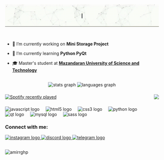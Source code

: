 <p align="center">
  <img src="https://github.com/AmirRghp/AmirRghp/blob/main/video_2024-11-22_22-23-58.gif" alt="Hi, I'm Amirreza Gholipour 👋 I'm an 🚀 Iranian developer 🚀">
</p>

<br/>

- 🔭 I’m currently working on **Mini Storage Project**

- 🌱 I’m currently learning **Python PyQt**

- 🎓 Master's student at <a href="https://www.ustmb.ac.ir/En/Index" target="_blank">**Mazandaran University of Science and Technology**<a/>

<br/>

<div align="center">
  <img src="" height="150" alt="stats graph"  />
  <img src="https://github-readme-stats.vercel.app/api/top-langs?username=AmirRghp&locale=en&hide_title=false&layout=compact&card_width=320&langs_count=5&theme=dracula&hide_border=false" height="150" alt="languages graph"  />
</div>


###

<img align="right" height="200" src="https://i.giphy.com/media/v1.Y2lkPTc5MGI3NjExN3picTB4ZTExYm9hNnFsNDN0ajAwMGJjdm13Z2t1ZHB1YTRjeGlqZSZlcD12MV9pbnRlcm5hbF9naWZfYnlfaWQmY3Q9Zw/2IudUHdI075HL02Pkk/giphy.gif"  />

<a href="https://open.spotify.com/user/rlkor11d0ibg4btmxmhep2psj">
    <img src="https://spotify-recently-played-readme.vercel.app/api?user=rlkor11d0ibg4btmxmhep2psj&count=3&unique=false" alt="Spotify recently played"  />
</a>

###

<div align="left">
  <img src="https://cdn.jsdelivr.net/gh/devicons/devicon/icons/javascript/javascript-original.svg" height="30" alt="javascript logo"  />
  <img width="12" />
  <img src="https://cdn.jsdelivr.net/gh/devicons/devicon/icons/html5/html5-original.svg" height="30" alt="html5 logo"  />
  <img width="12" />
  <img src="https://cdn.jsdelivr.net/gh/devicons/devicon/icons/css3/css3-original.svg" height="30" alt="css3 logo"  />
  <img width="12" />
  <img src="https://cdn.jsdelivr.net/gh/devicons/devicon/icons/python/python-original.svg" height="30" alt="python logo"  />
  <img width="12" />
  <img src="https://cdn.jsdelivr.net/gh/devicons/devicon/icons/qt/qt-original.svg" height="30" alt="qt logo"  />
  <img width="12" />
  <img src="https://cdn.jsdelivr.net/gh/devicons/devicon/icons/mysql/mysql-original.svg" height="30" alt="mysql logo"  />
  <img width="12" />
  <img src="https://cdn.jsdelivr.net/gh/devicons/devicon/icons/sass/sass-original.svg" height="30" alt="sass logo"  />
</div>

###

<h3 align="left">Connect with me:</h3>

<div align="left">
  <a href="https://www.instagram.com/amir_rghp/profilecard/?igsh=MWo2aHIxYnh0ZW1iMw==" target="_blank">
    <img src="https://img.shields.io/static/v1?message=Instagram&logo=instagram&label=&color=E4405F&logoColor=white&labelColor=&style=for-the-badge" height="35" alt="instagram logo"  />
  </a>
  <a href="https://discord.gg/424882191739256832" target="_blank">
    <img src="https://img.shields.io/static/v1?message=Discord&logo=discord&label=&color=7289DA&logoColor=white&labelColor=&style=for-the-badge" height="35" alt="discord logo"  />
  </a>
  <a href="https://t.me/amir_rghp2" target="_blank">
    <img src="https://img.shields.io/static/v1?message=Telegram&logo=telegram&label=&color=2CA5E0&logoColor=white&labelColor=&style=for-the-badge" height="35" alt="telegram logo"  />
  </a>
</div>

<br/>
<p align="left"> <img src="https://komarev.com/ghpvc/?username=amirrghp&label=Profile%20views&color=0e75b6&style=flat" alt="amirrghp" /> </p>

###

